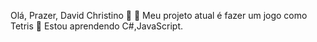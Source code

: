 Olá, Prazer, David Christino 👋
🔭 Meu projeto atual é fazer um jogo como Tetris
🌱 Estou aprendendo C#,JavaScript.

